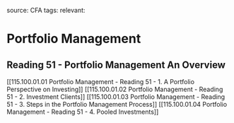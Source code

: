 source: CFA
tags: 
relevant: 

# Portfolio Management

## Reading 51 - Portfolio Management An Overview

[[115.100.01.01 Portfolio Management - Reading 51 - 1. A Portfolio Perspective on Investing]]
[[115.100.01.02 Portfolio Management - Reading 51 - 2. Investment Clients]]
[[115.100.01.03 Portfolio Management - Reading 51 - 3. Steps in the Portfolio Management Process]]
[[115.100.01.04 Portfolio Management - Reading 51 - 4. Pooled Investments]]
